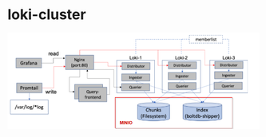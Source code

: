 # loki-cluster
![Markdown](https://github.com/marco210/loki-cluster/blob/main/picture/loki-cluster.png)
